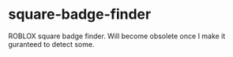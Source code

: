 # square-badge-finder
ROBLOX square badge finder. Will become obsolete once I make it guranteed to detect some.
